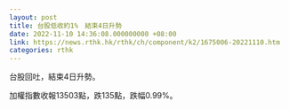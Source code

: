 ```yaml
---
layout: post
title: 台股低收約1%　結束4日升勢
date: 2022-11-10 14:36:08.000000000 +08:00
link: https://news.rthk.hk/rthk/ch/component/k2/1675006-20221110.htm
categories: rthk
---
```


台股回吐，結束4日升勢。

加權指數收報13503點，跌135點，跌幅0.99%。
